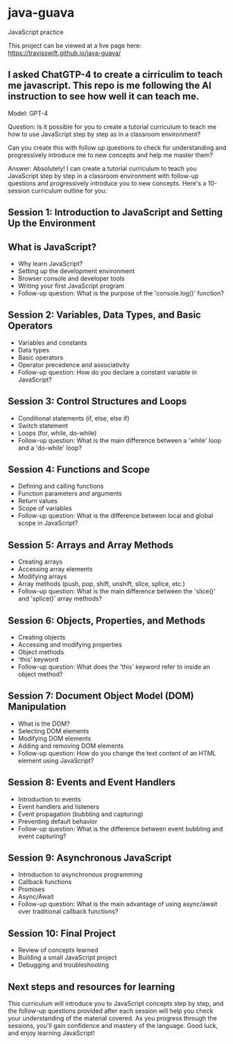 # java-guava
JavaScript practice

This project can be viewed at a live page here: https://travisswift.github.io/java-guava/

## I asked ChatGTP-4 to create a cirriculim to teach me javascript. This repo is me following the AI instruction to see how well it can teach me. 


Model: GPT-4


Question: Is it possible for you to create a tutorial curriculum to teach me how to use JavaScript step by step as in a classroom environment? 

Can you create this with follow up questions to check for understanding and progressively introduce me to new concepts and help me master them?

Answer: Absolutely! I can create a tutorial curriculum to teach you JavaScript step by step in a classroom environment with follow-up questions and progressively introduce you to new concepts. Here's a 10-session curriculum outline for you:

## Session 1: Introduction to JavaScript and Setting Up the Environment

## What is JavaScript?
* Why learn JavaScript?
* Setting up the development environment
* Browser console and developer tools
* Writing your first JavaScript program
* Follow-up question: What is the purpose of the 'console.log()' function?

## Session 2: Variables, Data Types, and Basic Operators
* Variables and constants
* Data types
* Basic operators
* Operator precedence and associativity
* Follow-up question: How do you declare a constant variable in JavaScript?

## Session 3: Control Structures and Loops

* Conditional statements (if, else, else if)
* Switch statement
* Loops (for, while, do-while)
* Follow-up question: What is the main difference between a 'while' loop and a 'do-while' loop?

## Session 4: Functions and Scope

* Defining and calling functions
* Function parameters and arguments
* Return values
* Scope of variables
* Follow-up question: What is the difference between local and global scope in JavaScript?

## Session 5: Arrays and Array Methods

* Creating arrays
* Accessing array elements
* Modifying arrays
* Array methods (push, pop, shift, unshift, slice, splice, etc.)
* Follow-up question: What is the main difference between the 'slice()' and 'splice()' array methods?

## Session 6: Objects, Properties, and Methods

* Creating objects
* Accessing and modifying properties
* Object methods
* 'this' keyword
* Follow-up question: What does the 'this' keyword refer to inside an object method?

## Session 7: Document Object Model (DOM) Manipulation

* What is the DOM?
* Selecting DOM elements
* Modifying DOM elements
* Adding and removing DOM elements
* Follow-up question: How do you change the text content of an HTML element using JavaScript?

## Session 8: Events and Event Handlers

* Introduction to events
* Event handlers and listeners
* Event propagation (bubbling and capturing)
* Preventing default behavior
* Follow-up question: What is the difference between event bubbling and event capturing?

## Session 9: Asynchronous JavaScript

* Introduction to asynchronous programming
* Callback functions
* Promises
* Async/Await
* Follow-up question: What is the main advantage of using async/await over traditional callback functions?

## Session 10: Final Project

* Review of concepts learned
* Building a small JavaScript project
* Debugging and troubleshooting

## Next steps and resources for learning
This curriculum will introduce you to JavaScript concepts step by step, and the follow-up questions provided after each session will help you check your understanding of the material covered. As you progress through the sessions, you'll gain confidence and mastery of the language. Good luck, and enjoy learning JavaScript!